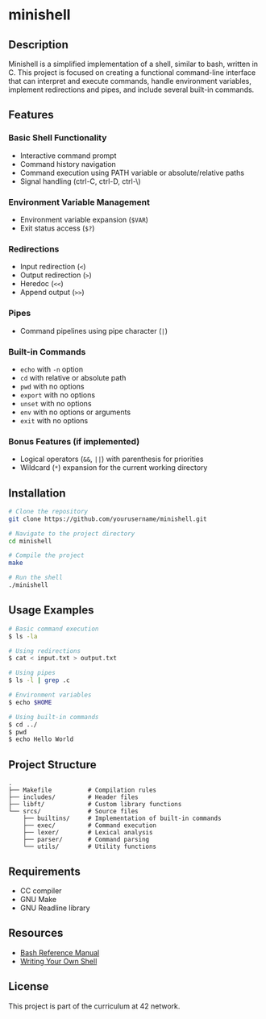 # minishell

## Description
Minishell is a simplified implementation of a shell, similar to bash, written in C. This project is focused on creating a functional command-line interface that can interpret and execute commands, handle environment variables, implement redirections and pipes, and include several built-in commands.

## Features

### Basic Shell Functionality
- Interactive command prompt
- Command history navigation
- Command execution using PATH variable or absolute/relative paths
- Signal handling (ctrl-C, ctrl-D, ctrl-\\)

### Environment Variable Management
- Environment variable expansion (`$VAR`)
- Exit status access (`$?`)

### Redirections
- Input redirection (`<`)
- Output redirection (`>`)
- Heredoc (`<<`)
- Append output (`>>`)

### Pipes
- Command pipelines using pipe character (`|`)

### Built-in Commands
- `echo` with `-n` option
- `cd` with relative or absolute path
- `pwd` with no options
- `export` with no options
- `unset` with no options
- `env` with no options or arguments
- `exit` with no options

### Bonus Features (if implemented)
- Logical operators (`&&`, `||`) with parenthesis for priorities
- Wildcard (`*`) expansion for the current working directory

## Installation

```bash
# Clone the repository
git clone https://github.com/yourusername/minishell.git

# Navigate to the project directory
cd minishell

# Compile the project
make

# Run the shell
./minishell
```

## Usage Examples

```bash
# Basic command execution
$ ls -la

# Using redirections
$ cat < input.txt > output.txt

# Using pipes
$ ls -l | grep .c

# Environment variables
$ echo $HOME

# Using built-in commands
$ cd ../
$ pwd
$ echo Hello World
```

## Project Structure
```
.
├── Makefile          # Compilation rules
├── includes/         # Header files
├── libft/            # Custom library functions
└── srcs/             # Source files
    ├── builtins/     # Implementation of built-in commands
    ├── exec/         # Command execution
    ├── lexer/        # Lexical analysis
    ├── parser/       # Command parsing
    └── utils/        # Utility functions
```

## Requirements
- CC compiler
- GNU Make
- GNU Readline library

## Resources
- [Bash Reference Manual](https://www.gnu.org/software/bash/manual/bash.html)
- [Writing Your Own Shell](https://www.cs.purdue.edu/homes/grr/SystemsProgrammingBook/Book/Chapter5-WritingYourOwnShell.pdf)

## License
This project is part of the curriculum at 42 network.